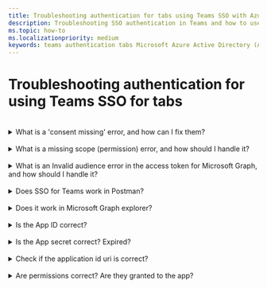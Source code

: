 ```yaml
---
title: Troubleshooting authentication for tabs using Teams SSO with Azure AD
description: Troubleshooting SSO authentication in Teams and how to use it in tabs
ms.topic: how-to
ms.localizationpriority: medium
keywords: teams authentication tabs Microsoft Azure Active Directory (Azure AD)
---
```

# Troubleshooting authentication for using Teams SSO for tabs

<br>

<details>
<summary>What is a 'consent missing' error, and how can I fix them?</summary>
If AAD has no record that consent (to the Microsoft Graph resource) was granted to the Tab by the user (or tenant administrator), AAD sends an error message to your web service. Your code must tell the client (for example, in the body of a 403 Forbidden response) how to handle the error:

- If the Tab needs Microsoft Graph scopes that can only be consented to by an admin, your code should throw an error.
- If the only scopes that are needed can be consented to by the user, then your code should fall back to an alternate system of user authentication.

</details>
<br>
<details>
<summary>What is a missing scope (permission) error, and how should I handle it?</summary>
This kind of error should be seen only in development. To handle this error, your server-side code should send a 403 Forbidden response to the client, which should log the error to the console or record it in a log.
</details>
<br>
<details>
<summary>What is an Invalid audience error in the access token for Microsoft Graph, and how should I handle it?</summary>
The server-side code should send a 403 Forbidden response to the client to show a message to the user, and s log the error to the console or record it in a log.
</details>
<br>
<details>
<summary>Does SSO for Teams work in Postman?</summary>

</details>
<br>
<details>
<summary>Does it work in Microsoft Graph explorer?</summary>
For more information, please see [Graph explorer](https://developer.microsoft.com/en-us/graph/graph-explorer)

</details>
<br>
<details>
<summary>Is the App ID correct?</summary>

</details>
<br>
<details>
<summary>Is the App secret correct? Expired?</summary>

</details>
<br>
<details>
<summary>Check if the application id uri is correct?</summary>

</details>
<br>
<details>
<summary>Are permissions correct? Are they granted to the app?</summary>

</details>
